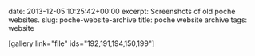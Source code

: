 date: 2013-12-05 10:25:42+00:00
excerpt: Screenshots of old poche websites.
slug: poche-website-archive
title: poche website archive
tags: website

[gallery link="file" ids="192,191,194,150,199"]
